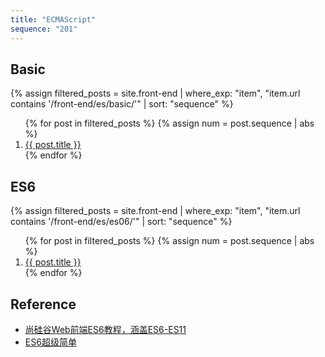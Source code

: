 ```yaml
---
title: "ECMAScript"
sequence: "201"
---
```


## Basic

{%
assign filtered_posts = site.front-end |
where_exp: "item", "item.url contains '/front-end/es/basic/'" |
sort: "sequence"
%}
<ol>
    {% for post in filtered_posts %}
    {% assign num = post.sequence | abs %}
    <li>
        <a href="{{ post.url }}">{{ post.title }}</a>
    </li>
    {% endfor %}
</ol>

## ES6

{%
assign filtered_posts = site.front-end |
where_exp: "item", "item.url contains '/front-end/es/es06/'" |
sort: "sequence"
%}
<ol>
    {% for post in filtered_posts %}
    {% assign num = post.sequence | abs %}
    <li>
        <a href="{{ post.url }}">{{ post.title }}</a>
    </li>
    {% endfor %}
</ol>

## Reference

- [尚硅谷Web前端ES6教程，涵盖ES6-ES11](https://www.bilibili.com/video/BV1uK411H7on)
- [ES6超级简单](https://www.bilibili.com/video/BV13S4y1Q7Et)
